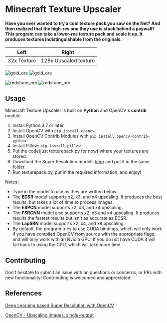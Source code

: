 # Minecraft Texture Upscaler
#### Have you ever wanted to try a cool texture pack you saw on the Net? And then realized that the high-res one they use is stuck behind a paywall? This program can take a lower-res texture pack and scale it up. It produces textures indistinguishable from the originals.
Left | Right
------------ | -------------
32x Texture | 128x Upscaled texture 


![gold_ore](https://user-images.githubusercontent.com/37602685/127584667-112116f4-61b0-437a-9c34-a58afefb8731.png)
![gold_ore](https://user-images.githubusercontent.com/37602685/127584944-916e65a2-423f-4f8b-a042-ea82af74f109.png)

![redstone_ore](https://user-images.githubusercontent.com/37602685/127586238-a34373d3-8e1d-4b22-a948-7579a90b628a.png)
![redstone_ore](https://user-images.githubusercontent.com/37602685/127586172-72b3b1c3-e86e-461c-b4c9-03dc87076835.png)


## Usage
Minecraft Texture Upscaler is built on **Python** and OpenCV's **contrib** module. 
1. Install Python 3.7 or later. 
2. Install OpenCV with `pip install opencv`
3. Install OpenCV Contrib Modules with `pip install opencv-contrib-python`
4. Install Pillow: `pip install pillow`
5. Put the code(just texturepack.py for now) where your textures are stored.
6. Download the Super Resolution models [here](https://1drv.ms/u/s!AqCfKwE9L_nAgZYzRBuM8rTIHD2DrA?e=dyT3yp) and put it in the same folder. 
7. Run texturepack.py, put in the required information, and enjoy! 

Notes:
* Type in the model to use as they are written below.
* The **EDSR** model supports x2, x3, and x4 upscaling. It produces the best results, but takes a lot of time to process images. 
* The **ESPCN** model supports x2, x3, and x4 upscaling.
* The **FSRCNN** model also supports x2, x3 and x4 upscaling. It produces results the fastest results but isn't as accurate as EDSR. 
* The **LapSRN** model supports x2, x4, and x8 upscaling.
* By default, the program tries to use CUDA bindings, which will only work if you have compiled OpenCV from source with the appropriate flags, and will only work with an Nvidia GPU. If you do not have CUDA it will fall back to using the CPU, which will take more time.

## Contributing
Don't hesitate to submit an issue with an questions or concerns, or PRs with new functionality! Contributing is welcomed and appreciated!

## References
[Deep Learning based Super Resolution with OpenCV](https://towardsdatascience.com/deep-learning-based-super-resolution-with-opencv-4fd736678066)

[OpenCV - Upscaling images: single-output](https://docs.opencv.org/master/d5/d29/tutorial_dnn_superres_upscale_image_single.html)




